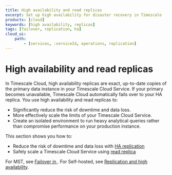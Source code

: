 ```yaml
---
title: High availability and read replicas
excerpt: Set up high availability for disaster recovery in Timescale
products: [cloud]
keywords: [high availability, replicas]
tags: [failover, replication, ha]
cloud_ui:
    path:
        - [services, :serviceId, operations, replication]
---
```


# High availability and read replicas

In Timescale Cloud, high availability replicas are exact, up-to-date copies of the primary data instance in 
your Timescale Cloud Service. If your primary becomes unavailable, Timescale Cloud automatically 
fails over to your HA replica. You use high availability and read replicas to:

- Significantly reduce the risk of downtime and data loss.
- More effectively scale the limits of your Timescale Cloud Service.
- Create an isolated environment to run heavy analytical queries rather than compromise performance on your production 
  instance.

This section shows you how to:

* Reduce the risk of downtime and data loss with [HA replication][ha-replica]
* Safely scale a Timescale Cloud Service using [read replica][read-replica]


For MST, see [Failover in <Variable name="MST_LONG" />][mst-failover]. 
For Self-hosted, see [Replication and high availability][self-hosted-ha].

[ha-replica]: /use-timescale/:currentVersion:/ha-replicas/high-availability/
[read-replica]: /use-timescale/:currentVersion:/ha-replicas/read-scaling/
[mst-failover]: /mst/:currentVersion:/failover/
[self-hosted-ha]: /self-hosted/:currentVersion:/replication-and-ha/
